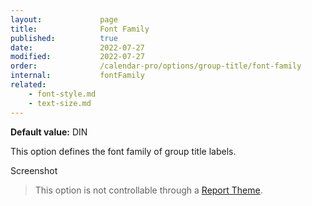 ```yaml
---
layout:             page
title:              Font Family
published:          true
date:               2022-07-27
modified:           2022-07-27
order:              /calendar-pro/options/group-title/font-family
internal:           fontFamily
related:
    - font-style.md
    - text-size.md
---
```

**Default value:** DIN

This option defines the font family of group title labels.  

<todo>Screenshot</todo>

> This option is not controllable through a [Report Theme](../../features/themes.md).